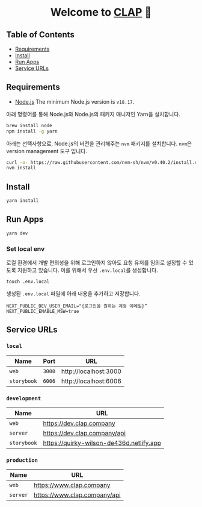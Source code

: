 <h1 align="center">
  Welcome to <a href="https://www.clap.company/">CLAP</a> 👋
</h1>

## Table of Contents

- [Requirements](#requirements)
- [Install](#install)
- [Run Apps](#run-apps)
- [Service URLs](#service-urls)

## Requirements

- [Node.js](https://nodejs.org/en/) The minimum Node.js version is `v18.17`.

아래 명령어를 통해 Node.js와 Node.js의 패키지 매니저인 Yarn을 설치합니다.

```bash
brew install node
npm install -g yarn
```

아래는 선택사항으로, Node.js의 버전을 관리해주는 `nvm` 패키지를 설치합니다. `nvm`은 version management 도구 입니다.

```bash
curl -o- https://raw.githubusercontent.com/nvm-sh/nvm/v0.40.2/install.sh | bash
nvm install
```

## Install

```bash
yarn install
```

## Run Apps

```bash
yarn dev
```

### Set local env

로컬 환경에서 개발 편의성을 위해 로그인하지 않아도 요청 유저를 임의로 설정할 수 있도록 지원하고 있습니다.
이를 위해서 우선 `.env.local`를 생성합니다.

```
touch .env.local
```

생성된 `.env.local` 파일에 아래 내용을 추가하고 저장합니다.

```
NEXT_PUBLIC_DEV_USER_EMAIL="{로그인을 원하는 계정 이메일}”
NEXT_PUBLIC_ENABLE_MSW=true
```

## Service URLs

### `local`

| Name        | Port   | URL                   |
| ----------- | ------ | --------------------- |
| `web`       | `3000` | http://localhost:3000 |
| `storybook` | `6006` | http://localhost:6006 |

### `development`

| Name        | URL                                      |
| ----------- | ---------------------------------------- |
| `web`       | https://dev.clap.company                 |
| `server`    | https://dev.clap.company/api             |
| `storybook` | https://quirky-wilson-de436d.netlify.app |

### `production`

| Name     | URL                          |
| -------- | ---------------------------- |
| `web`    | https://www.clap.company     |
| `server` | https://www.clap.company/api |

